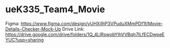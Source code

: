 # ueK335_Team4_Movie
Figma: https://www.figma.com/design/yUHXi9jP3VPuduXMmPDf1f/Movie-Details-Checker-Mock-Up
Drive Link: https://drive.google.com/drive/folders/1Q_4LlRswobYIhVVBqh7ILfECDwpeEYUC?usp=sharing
